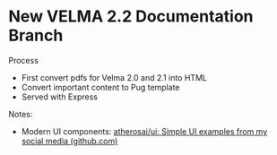 # New VELMA 2.2 Documentation Branch

Process

- First convert pdfs for Velma 2.0 and 2.1 into HTML
- Convert important content to Pug template
- Served with Express

Notes:

- Modern UI components: [atherosai/ui: Simple UI examples from my social media (github.com)](https://github.com/atherosai/ui/tree/main)

